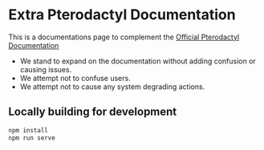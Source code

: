 # Extra Pterodactyl Documentation

This is a documentations page to complement the [Official Pterodactyl Documentation](https://pterodactyl.io/) <br />
- We stand to expand on the documentation without adding confusion or causing issues. 
- We attempt not to confuse users.
- We attempt not to cause any system degrading actions.

## Locally building for development

``` bash
npm install
npm run serve
```

